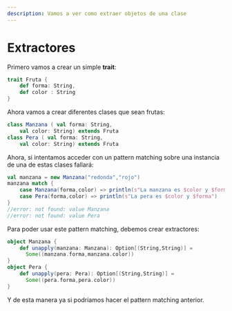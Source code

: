```yaml
---
description: Vamos a ver como extraer objetos de una clase
---
```


# Extractores

Primero vamos a crear un simple **trait**:

```scala
trait Fruta {
    def forma: String,
    def color : String
}
```

Ahora vamos a crear diferentes clases que sean frutas:

```scala
class Manzana ( val forma: String,
    val color: String) extends Fruta
class Pera ( val forma: String,
    val color: String) extends Fruta
```

Ahora, si intentamos acceder con un pattern matching sobre una instancia de una de estas clases fallará:

```scala
val manzana = new Manzana("redonda","rojo")
manzana match {
    case Manzana(forma,color) => println(s"La manzana es $color y $forma")
    case Pera(forma,color) => println(s"La pera es $color y $forma")
}
//error: not found: value Manzana
//error: not found: value Pera    
```

Para poder usar este pattern matching, debemos crear extractores:

```scala
object Manzana {
    def unapply(manzana: Manzana): Option[(String,String)] =
      Some((manzana.forma,manzana.color)) 
}
object Pera {
    def unapply(pera: Pera): Option[(String,String)] =
      Some((pera.forma,pera.color)) 
}
```

Y de esta manera ya si podríamos hacer el pattern matching anterior.
